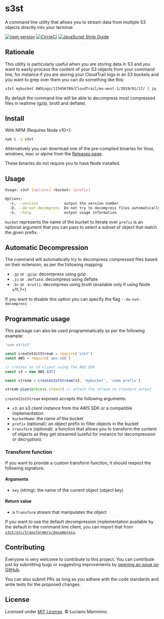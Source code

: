 # s3st

A command line utility that allows you to stream data from multiple S3 objects
directly into your terminal.

[![npm version](https://badge.fury.io/js/s3st.svg)](https://badge.fury.io/js/s3st)
[![CircleCI](https://circleci.com/gh/lmammino/s3st.svg?style=shield)](https://circleci.com/gh/lmammino/s3st)
[![JavaScript Style Guide](https://img.shields.io/badge/code_style-standard-brightgreen.svg)](https://standardjs.com)

## Rationale

This utility is particularly useful when you are storing data in S3 and you want
to easily process the content of your S3 objects from your command line,
for instance if you are storing your CloudTrail logs in an S3 buckets and you
want to grep over them you can do something like this:

```bash
s3st mybucket AWSLogs/123456789/CloudTrail/eu-west-1/2019/01/17/ | jq . | grep "lambda"
```

By default the command line will be able to decompress most compressed files in
realtime (gzip, brotli and deflate).


## Install

With NPM (Requires Node v10+):

```bash
npm i -g s3st
```

Alternatively you can download one of the pre-compiled binaries for linux,
windows, mac or alpine from the [Releases page](https://github.com/lmammino/s3st/releases).

These binaries do not require you to have Node installed.


## Usage

```bash
Usage: s3st [options] <bucket> [prefix]

Options:
  -v, --version            output the version number
  -D, --do-not-decompress  Do not try to decompress files automatically (gzip, deflate, brotli)
  -h, --help               output usage information
```

`bucket` represents the name of the bucket to iterate over
`prefix` is an optional argument that you can pass to select a subset of object
that match the given prefix.


## Automatic Decompression

The command will automatically try to decompress compressed files based on their
extension, as per the following mapping:

 - `.gz` or `.gzip`: decompress using gzip
 - `.zz` or `.deflate`: decompress using deflate
 - `.br` or `.brotli`: decompress using brotli (available only if using Node v11.7+)

If you want to disable this option you can specify the flag `--do-not-decompress`


## Programmatic usage

This package can also be used programmatically as per the following example:

```javascript
'use strict'

const createS3stStream = require('s3st')
const AWS = require('aws-sdk')

// creates an s3 client using the AWS SDK
const s3 = new AWS.S3()

const stream = createS3stStream(s3, 'mybucket', 'some-prefix')

stream.pipe(process.stdout) // attach the stream to standard output
```

`createS3stStream` exposes accepts the following arguments:

- `s3`: an s3 client instance from the AWS SDK or a compatible implementation
- `bucketName`: the name of the bucket
- `prefix` (optional): an object prefix to filter objects in the bucket
- `transform` (optional): a function that allows you to transform the content of
objects as they get streamed (useful for instance for decompression or decryption).

### Transform function

If you want to provide a custom transform function, it should respect the following
signature.

#### Arguments
 - `key` (string): the name of the current object (object key)

#### Return value
 - a `Transform` stream that manipulates the object

If you want to use the default decompression implementation available by the
default in the command line client, you can import that from [`s3st/src/transformers/decompress`](/src/transformers/decompress.js).


## Contributing

Everyone is very welcome to contribute to this project. You can contribute just by submitting bugs or
suggesting improvements by [opening an issue on GitHub](https://github.com/lmammino/s3st/issues).

You can also submit PRs as long as you adhere with the code standards and write tests for the proposed changes.

## License

Licensed under [MIT License](LICENSE). © Luciano Mammino.
